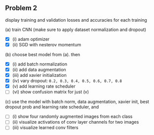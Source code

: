 ## Problem 2

display training and validation losses and accuracies for each training

(a) train CNN (make sure to apply dataset normalization and dropout)
- [x] (i) adam optimizer
- [x] (ii) SGD with nesterov momentum

(b) choose best model from (a).
then
- [x] (i) add batch normalization
- [x] (ii) add data augmentation
- [x] (iii) add xavier initialization
- [x] (iv) vary dropout: ```0.2, 0.3, 0.4, 0.5, 0.6, 0.7, 0.8```
- [x] (v) add learning rate scheduler
- [ ] (vi) show confusion matrix for just (v)

(c) use the model with batch norm, data augmentation, xavier init, best dropout prob and learning rate scheduler, and

- [ ] (i) show four randomly augmented images from each class
- [ ] (ii) visualize activations of conv layer channels for two images
- [ ] (iii) visualize learned conv filters
